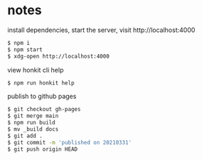# notes

install dependencies, start the server, visit http://localhost:4000

```bash
$ npm i
$ npm start
$ xdg-open http://localhost:4000
```

view honkit cli help

```bash
$ npm run honkit help
```

publish to github pages

```bash
$ git checkout gh-pages
$ git merge main
$ npm run build
$ mv _build docs
$ git add .
$ git commit -m 'published on 20210331'
$ git push origin HEAD
```
